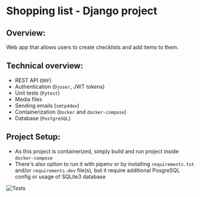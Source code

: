 # Shopping list - Django project

## Overview:

Web app that allows users to create checklists and add items to them.

## Technical overview:

-   REST API (`DRF`)
-   Authentication (`Djoser`, JWT tokens)
-   Unit tests (`Pytest`)
-   Media files
-   Sending emails (`smtp4dev`)
-   Containerization (`Docker` and `docker-compose`)
-   Database (`PostgreSQL`)

## Project Setup:

-   As this project is containerized, simply build and run project inside `docker-compose`
-   There's also option to run it with pipenv or by installing `requirements.txt` and/or `requirements.dev` file(s), but it require additional PosgreSQL config or usage of SQLite3 database

![Tests](https://github.com/zly-wik/shopping-list/actions/workflows/tests.yml/badge.svg)
